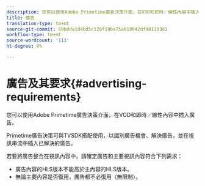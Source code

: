 ```yaml
---
description: 您可以使用Adobe Primetime廣告決策介面，在VOD和即時／線性內容中插入廣告。
title: 廣告
translation-type: tm+mt
source-git-commit: 89bdda1d4bd5c126f19ba75a819942df901183d1
workflow-type: tm+mt
source-wordcount: '113'
ht-degree: 0%

---
```



# 廣告及其要求{#advertising-requirements}

您可以使用Adobe Primetime廣告決策介面，在VOD和即時／線性內容中插入廣告。

Primetime廣告決策可與TVSDK搭配使用，以識別廣告機會、解決廣告，並在視訊串流中插入已解決的廣告。

若要將廣告整合在視訊內容中，請確定廣告和主要視訊內容符合下列需求：

* 廣告內容的HLS版本不能高於主內容的HLS版本。
* 無論主要內容是否復用，廣告都不必復用（無限制）。